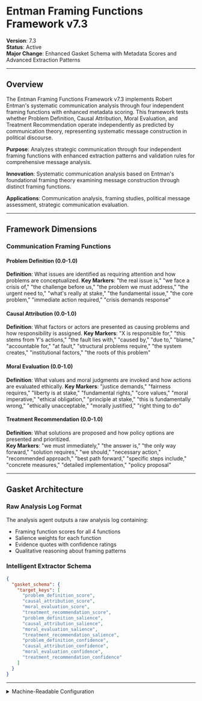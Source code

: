 # Entman Framing Functions Framework v7.3

**Version**: 7.3  
**Status**: Active  
**Major Change**: Enhanced Gasket Schema with Metadata Scores and Advanced Extraction Patterns

---

## Overview

The Entman Framing Functions Framework v7.3 implements Robert Entman's systematic communication analysis through four independent framing functions with enhanced metadata scoring. This framework tests whether Problem Definition, Causal Attribution, Moral Evaluation, and Treatment Recommendation operate independently as predicted by communication theory, representing systematic message construction in political discourse.

**Purpose**: Analyzes strategic communication through four independent framing functions with enhanced extraction patterns and validation rules for comprehensive message analysis.

**Innovation**: Systematic communication analysis based on Entman's foundational framing theory examining message construction through distinct framing functions.

**Applications**: Communication analysis, framing studies, political message assessment, strategic communication evaluation.

---

## Framework Dimensions

### **Communication Framing Functions**

#### Problem Definition (0.0-1.0)
**Definition**: What issues are identified as requiring attention and how problems are conceptualized.
**Key Markers**: "the real issue is," "we face a crisis of," "the challenge before us," "the problem we must address," "the urgent need to," "what's really at stake," "the fundamental issue," "the core problem," "immediate action required," "crisis demands response"

#### Causal Attribution (0.0-1.0)
**Definition**: What factors or actors are presented as causing problems and how responsibility is assigned.
**Key Markers**: "X is responsible for," "this stems from Y's actions," "the fault lies with," "caused by," "due to," "blame," "accountable for," "at fault," "structural problems require," "the system creates," "institutional factors," "the roots of this problem"

#### Moral Evaluation (0.0-1.0)
**Definition**: What values and moral judgments are invoked and how actions are evaluated ethically.
**Key Markers**: "justice demands," "fairness requires," "liberty is at stake," "fundamental rights," "core values," "moral imperative," "ethical obligation," "principle at stake," "this is fundamentally wrong," "ethically unacceptable," "morally justified," "right thing to do"

#### Treatment Recommendation (0.0-1.0)
**Definition**: What solutions are proposed and how policy options are presented and prioritized.  
**Key Markers**: "we must immediately," "the answer is," "the only way forward," "solution requires," "we should," "necessary action," "recommended approach," "best path forward," "specific steps include," "concrete measures," "detailed implementation," "policy proposal"

---

## Gasket Architecture

### Raw Analysis Log Format
The analysis agent outputs a raw analysis log containing:
- Framing function scores for all 4 functions
- Salience weights for each function
- Evidence quotes with confidence ratings
- Qualitative reasoning about framing patterns

### Intelligent Extractor Schema
```json
{
  "gasket_schema": {
    "target_keys": [
      "problem_definition_score",
      "causal_attribution_score",
      "moral_evaluation_score",
      "treatment_recommendation_score",
      "problem_definition_salience",
      "causal_attribution_salience",
      "moral_evaluation_salience",
      "treatment_recommendation_salience",
      "problem_definition_confidence",
      "causal_attribution_confidence",
      "moral_evaluation_confidence",
      "treatment_recommendation_confidence"
    ]
  }
}
```

---

<details><summary>Machine-Readable Configuration</summary>

```json
{
  "name": "entman_v7_1",
  "version": "v7.3",
  "display_name": "Entman Framing Functions Framework v7.1",
  "analysis_variants": {
    "default": {
      "description": "Sequential framing functions analysis with chain-of-thought methodology",
      "analysis_prompt": "You are an expert analyst specializing in communication framing and strategic messaging across diverse contexts. Analyze this text through focused sequential steps, examining each framing function independently before integration.\n\nSTEP 1 - PROBLEM DEFINITION ANALYSIS\nFocus ONLY on problem definition patterns (ignore other framing functions for now):\n- Look for problem identification markers: issue language ('the real issue is,' 'we face a crisis of,' 'the challenge before us,' 'the problem we must address,' 'what's really at stake') - Note: These are semantic concepts, look for how problems are conceptualized and what issues are identified as requiring attention, not just these exact phrases\n- Assess problem framing completeness and clarity\n- Score problem definition dimension (0.0-1.0) with specific textual evidence\n- Assess salience (0.0-1.0): How central is problem definition to this specific text?\n- State confidence (0.0-1.0): How certain are you in this assessment?\nShow your analytical work and evidence before proceeding.\n\nSTEP 2 - CAUSAL ATTRIBUTION ANALYSIS\nNow focus ONLY on causal attribution patterns:\n- Look for causal attribution markers: responsibility language ('X is responsible for,' 'this stems from Y's actions,' 'the fault lies with,' 'caused by,' 'accountable for,' 'the roots of this problem') - Note: These are semantic concepts, look for how responsibility is assigned and what factors are presented as causing problems, not just these exact terms\n- Assess attribution clarity and responsibility assignment\n- Score causal attribution dimension (0.0-1.0) with specific textual evidence\n- Assess salience (0.0-1.0): How central is causal attribution to the message?\n- State confidence (0.0-1.0): How certain are you in this assessment?\nShow your analytical work and evidence before proceeding.\n\nSTEP 3 - MORAL EVALUATION ANALYSIS\nNow focus ONLY on moral evaluation patterns:\n- Look for moral evaluation markers: values language ('justice demands,' 'fairness requires,' 'liberty is at stake,' 'fundamental rights,' 'moral imperative,' 'ethically unacceptable') - Note: These are semantic concepts, look for what values and moral judgments are invoked and how actions are evaluated ethically, not just these exact expressions\n- Assess moral framework clarity and ethical positioning\n- Score moral evaluation dimension (0.0-1.0) with specific textual evidence\n- Assess salience (0.0-1.0): How central are moral evaluations to the message?\n- State confidence (0.0-1.0): How certain are you in this assessment?\nShow your analytical work and evidence before proceeding.\n\nSTEP 4 - TREATMENT RECOMMENDATION ANALYSIS\nNow focus ONLY on treatment recommendation patterns:\n- Look for treatment recommendation markers: solution language ('we must immediately,' 'the answer is,' 'the only way forward,' 'solution requires,' 'necessary action,' 'concrete measures') - Note: These are semantic concepts, look for what solutions are proposed and how policy options are presented and prioritized, not just these exact recommendations\n- Assess solution clarity and policy direction\n- Score treatment recommendation dimension (0.0-1.0) with specific textual evidence\n- Assess salience (0.0-1.0): How central are treatment recommendations to the message?\n- State confidence (0.0-1.0): How certain are you in this assessment?\nShow your analytical work and evidence before proceeding.\n\nFINAL STEP - INTEGRATION AND VALIDATION\nReview your step-by-step analysis:\n- Check for scoring consistency across all framing functions\n- Validate that evidence quality meets academic standards\n- Assess systematic message construction and framing completeness\n- Confirm confidence levels are appropriately calibrated\n- Identify strategic framing patterns and communication profile\n- Apply pattern classifications based on overall framing approach\n\nProvide your final structured analysis following this format:\n\n**FRAMING FUNCTIONS ASSESSMENT**\n\n**Problem Definition**: [score] (salience: [score], confidence: [score])\n**Causal Attribution**: [score] (salience: [score], confidence: [score])\n**Moral Evaluation**: [score] (salience: [score], confidence: [score])\n**Treatment Recommendation**: [score] (salience: [score], confidence: [score])\n\n**Calculated Metrics**:\n- Message Completeness Index: [calculated score]\n- Strategic Framing Profile: [classification]\n\n**Key Insights**: [Summary of framing strategy, message construction patterns, and communication effectiveness]"
    }
  },
  "dimension_groups": {
    "framing_functions": ["problem_definition", "causal_attribution", "moral_evaluation", "treatment_recommendation"]
  },
  "calculation_spec": {
    "execution_order": [
      "message_completeness_score",
      "framing_coherence_index",
      "salience_weighted_message_completeness_score",
      "salience_weighted_framing_coherence_index"
    ],
    "formulas": {
      "message_completeness_score": "(problem_definition_score + causal_attribution_score + moral_evaluation_score + treatment_recommendation_score) / 4",
    "framing_coherence_index": "sqrt(problem_definition_score * causal_attribution_score * moral_evaluation_score * treatment_recommendation_score)",
    "salience_weighted_message_completeness_score": "(problem_definition_score * problem_definition_salience + causal_attribution_score * causal_attribution_salience + moral_evaluation_score * moral_evaluation_salience + treatment_recommendation_score * treatment_recommendation_salience) / (problem_definition_salience + causal_attribution_salience + moral_evaluation_salience + treatment_recommendation_salience + 1e-9)",
      "salience_weighted_framing_coherence_index": "pow((problem_definition_score * problem_definition_salience) * (causal_attribution_score * causal_attribution_salience) * (moral_evaluation_score * moral_evaluation_salience) * (treatment_recommendation_score * treatment_recommendation_salience), 1/4) / pow(problem_definition_salience * causal_attribution_salience * moral_evaluation_salience * treatment_recommendation_salience + 1e-9, 1/4)"
    }
  },
  "reliability_rubric": {
    "cronbachs_alpha": {
      "excellent": [0.80, 1.0],
      "good": [0.70, 0.79],
      "acceptable": [0.60, 0.69],
      "poor": [0.0, 0.59]
    },
    "notes": "Defines quality thresholds for framework reliability. The Synthesis Agent uses this for automated fit assessment."
  },
  "gasket_schema": {
    "version": "v7.3",
    "extraction_method": "intelligent_extractor",
    "target_keys": [
      "problem_definition_score",
      "causal_attribution_score",
      "moral_evaluation_score",
      "treatment_recommendation_score",
      "problem_definition_salience",
      "causal_attribution_salience",
      "moral_evaluation_salience",
      "treatment_recommendation_salience",
      "problem_definition_confidence",
      "causal_attribution_confidence",
      "moral_evaluation_confidence",
      "treatment_recommendation_confidence"
    ],
    "extraction_patterns": {
      "problem_definition_score": ["problem.{0,20}definition.{0,20}score", "problem.{0,20}definition.{0,20}rating", "problem\\s*definition\\s*:\\s*[0-9]"],
      "causal_attribution_score": ["causal.{0,20}attribution.{0,20}score", "causal.{0,20}attribution.{0,20}rating", "causal\\s*attribution\\s*:\\s*[0-9]"],
      "moral_evaluation_score": ["moral.{0,20}evaluation.{0,20}score", "moral.{0,20}evaluation.{0,20}rating", "moral\\s*evaluation\\s*:\\s*[0-9]"],
      "treatment_recommendation_score": ["treatment.{0,20}recommendation.{0,20}score", "treatment.{0,20}recommendation.{0,20}rating", "treatment\\s*recommendation\\s*:\\s*[0-9]"],
      "problem_definition_salience": ["problem.{0,20}definition.{0,20}salience", "problem.{0,20}definition.{0,20}importance", "problem.{0,20}definition.{0,20}centrality"],
      "causal_attribution_salience": ["causal.{0,20}attribution.{0,20}salience", "causal.{0,20}attribution.{0,20}importance", "causal.{0,20}attribution.{0,20}centrality"],
      "moral_evaluation_salience": ["moral.{0,20}evaluation.{0,20}salience", "moral.{0,20}evaluation.{0,20}importance", "moral.{0,20}evaluation.{0,20}centrality"],
      "treatment_recommendation_salience": ["treatment.{0,20}recommendation.{0,20}salience", "treatment.{0,20}recommendation.{0,20}importance", "treatment.{0,20}recommendation.{0,20}centrality"],
      "problem_definition_confidence": ["problem.{0,20}definition.{0,20}confidence", "problem.{0,20}definition.{0,20}certainty", "problem.{0,20}definition.{0,20}sure"],
      "causal_attribution_confidence": ["causal.{0,20}attribution.{0,20}confidence", "causal.{0,20}attribution.{0,20}certainty", "causal.{0,20}attribution.{0,20}sure"],
      "moral_evaluation_confidence": ["moral.{0,20}evaluation.{0,20}confidence", "moral.{0,20}evaluation.{0,20}certainty", "moral.{0,20}evaluation.{0,20}sure"],
      "treatment_recommendation_confidence": ["treatment.{0,20}recommendation.{0,20}confidence", "treatment.{0,20}recommendation.{0,20}certainty", "treatment.{0,20}recommendation.{0,20}sure"]
    },
    "validation_rules": {
      "required_fields": [
        "problem_definition_score", "causal_attribution_score", "moral_evaluation_score", "treatment_recommendation_score"
      ],
      "score_ranges": {"min": 0.0, "max": 1.0},
      "metadata_ranges": {
        "salience": {"min": 0.0, "max": 1.0},
        "confidence": {"min": 0.0, "max": 1.0}
      },
      "fallback_strategy": "use_default_values"
    }
  }
}
```

</details>